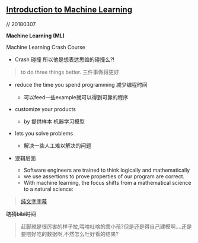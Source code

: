 [Introduction to Machine Learning](https://developers.google.com/machine-learning/crash-course/ml-intro)
---
// 20180307

**Machine Learning (ML)**

Machine Learning Crash Course

* Crash 碰撞 所以他是想表达思维的碰撞么?!


> to do three things better. 三件事做得更好

* reduce the time you spend programming 减少编程时间
    - 可以feed一些example就可以得到可靠的程序
    
* customize your products
    - by 提供样本 机器学习模型
    
* lets you solve problems
    - 解决一些人工难以解决的问题

* 逻辑层面
    - Software engineers are trained to think logically and mathematically
    - we use assertions to prove properties of our program are correct.
    - With machine learning, the focus shifts from a mathematical science to a natural science:


> [纯文字字幕](https://docs.google.com/spreadsheets/d/1aBTsBWaSvLTxEuEg0rGopR77cXcsFhDwNCpnm3R5-D0/edit#gid=1563132580)

~~瞎猜bibi时间~~
> 赶脚就是很厉害的样子拉,喂啥吐啥的乖小孩?但是还是得自己建模啊....还是要喂好吃的数据啊,不然怎么吐好看的结果?
